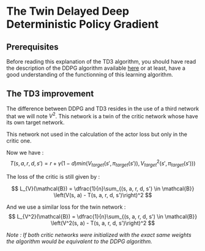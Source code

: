 # The Twin Delayed Deep Deterministic Policy Gradient

## Prerequisites

Before reading this explanation of the TD3 algorithm, you should have read the description of the DDPG algorithm available [here](https://github.com/iamtitouche/DeepRL/tree/main/5-DDPG) or at least, have a good understanding of the functionning of this learning algorithm.

## The TD3 improvement

The difference between DDPG and TD3 resides in the use of a third network that we will note $V^2$. This network is a twin of the critic network whose have its own target network.

This network not used in the calculation of the actor loss but only in the critic one.

Now we have : $$T(s, a, r, d, s') = r + \gamma (1 - d) min \left(V_{target}(s', \pi_{target}(s')), V^2_{target}(s', \pi_{target}(s'))\right)$$

The loss of the critic is still given by : 

$$
L_{V}(\mathcal{B}) = \dfrac{1}{n}\sum_{(s, a, r, d, s') \in \mathcal{B}} \left(V(s, a) - T(s, a, r, d, s')\right)^2
$$

And we use a similar loss for the twin network :
$$
L_{V^2}(\mathcal{B}) = \dfrac{1}{n}\sum_{(s, a, r, d, s') \in \mathcal{B}} \left(V^2(s, a) - T(s, a, r, d, s')\right)^2
$$

*Note : If both critic networks were initialized with the exact same weights the algorithm would be equivalent to the DDPG algorithm.*